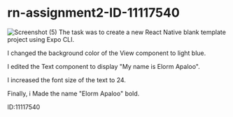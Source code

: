 # rn-assignment2-ID-11117540
![Screenshot (5)](https://github.com/elormApaloo/rn-assignment2-ID-11117540/assets/128927771/e28a3614-7a72-475b-ab68-9dc1f0a8d691)
The task was to create a new React Native blank template project using Expo CLI.

I changed the background color of the View component to light blue.

I edited the Text component to display "My name is Elorm Apaloo".

I increased the font size of the text to 24.

Finally, i Made the name "Elorm Apaloo" bold.

ID:11117540
